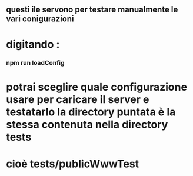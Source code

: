 ## questi ile servono per testare manualmente le vari conigurazioni 

# digitando : 
### npm run loadConfig
# potrai sceglire quale configurazione usare per caricare il server e testatarlo la directory puntata è la stessa contenuta nella directory __tests__
# cioè __tests__/publicWwwTest
